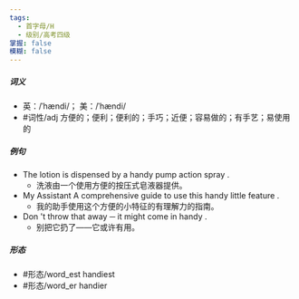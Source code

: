```yaml
---
tags:
  - 首字母/H
  - 级别/高考四级
掌握: false
模糊: false
---
```

##### 词义
- 英：/ˈhændi/； 美：/ˈhændi/
- #词性/adj  方便的；便利；便利的；手巧；近便；容易做的；有手艺；易使用的
##### 例句
- The lotion is dispensed by a handy pump action spray .
	- 洗液由一个使用方便的按压式皂液器提供。
- My Assistant A comprehensive guide to use this handy little feature .
	- 我的助手使用这个方便的小特征的有理解力的指南。
- Don 't throw that away ─ it might come in handy .
	- 别把它扔了——它或许有用。
##### 形态
- #形态/word_est handiest
- #形态/word_er handier
